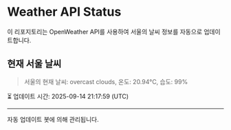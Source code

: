 
# Weather API Status

이 리포지토리는 OpenWeather API를 사용하여 서울의 날씨 정보를 자동으로 업데이트합니다.

## 현재 서울 날씨
> 서울의 현재 날씨: overcast clouds, 온도: 20.94°C, 습도: 99%

⏳ 업데이트 시간: 2025-09-14 21:17:59 (UTC)

---
자동 업데이트 봇에 의해 관리됩니다.
